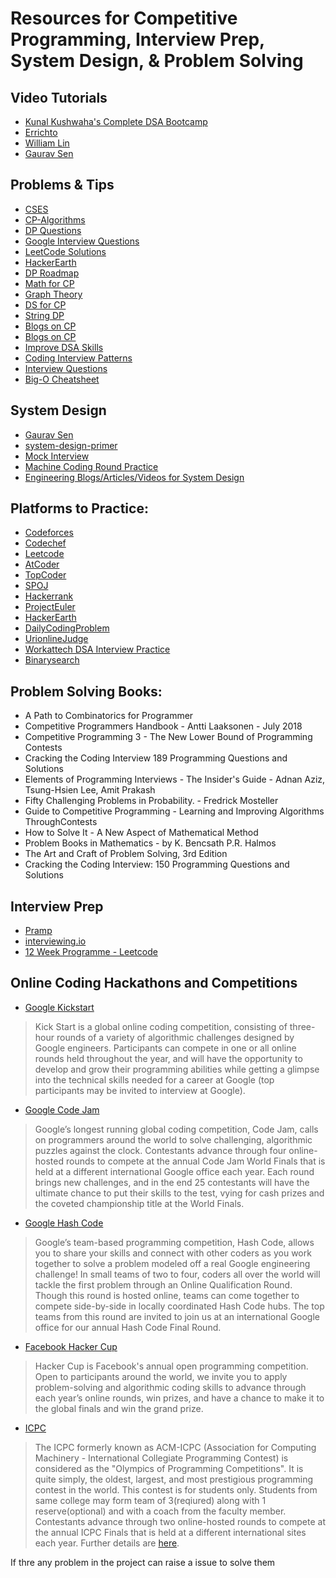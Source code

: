 # Resources for Competitive Programming, Interview Prep, System Design, & Problem Solving
  
## Video Tutorials
- [Kunal Kushwaha's Complete DSA Bootcamp](https://www.youtube.com/playlist?list=PL9gnSGHSqcnr_DxHsP7AW9ftq0AtAyYqJ)
- [Errichto](https://www.youtube.com/channel/UCBr_Fu6q9iHYQCh13jmpbrg)
- [William Lin](https://www.youtube.com/channel/UCKuDLsO0Wwef53qdHPjbU2Q)
- [Gaurav Sen](https://www.youtube.com/channel/UCRPMAqdtSgd0Ipeef7iFsKw)

## Problems & Tips
- [CSES](https://cses.fi/problemset/)
- [CP-Algorithms](https://cp-algorithms.com)
- [DP Questions](https://atcoder.jp/contests/dp/tasks)
- [Google Interview Questions](https://leetcode.com/discuss/interview-question/352460/Google-Online-Assessment-Questions)
- [LeetCode Solutions](https://twchen.gitbook.io/leetcode/)
- [HackerEarth](https://www.hackerearth.com/practice/)
- [DP Roadmap](https://www.quora.com/What-are-the-best-ways-to-master-dynamic-programming/answer/Sameer-Gulati-3)
- [Math for CP](https://www.quora.com/How-do-I-get-good-at-math-for-competitive-programming/answer/Sameer-Gulati-3)
- [Graph Theory](https://www.quora.com/How-can-I-be-good-at-graph-theory-based-programming-problems-in-competitive-programming/answer/Sameer-Gulati-3)
- [DS for CP](https://www.quora.com/What-is-a-list-of-data-structures-that-a-competitive-programmer-must-know/answer/Sameer-Gulati-3?c)
- [String DP](https://leetcode.com/discuss/general-discussion/651719/how-to-solve-dp-string-template-and-4-steps-to-be-followed)
- [Blogs on CP](https://technicalbattle.blogspot.com/2020/05/best-blogs-on-codeforces-links-for-best.html)
- [Blogs on CP](https://petr-mitrichev.blogspot.com)
- [Improve DSA Skills](https://www.hackerearth.com/blog/developers/7-steps-to-improve-your-data-structure-and-algorithm-skills/)
- [Coding Interview Patterns](https://hackernoon.com/14-patterns-to-ace-any-coding-interview-question-c5bb3357f6ed)
- [Interview Questions](https://www.quora.com/q/techiedelight/500-Data-Structures-and-Algorithms-interview-questions-and-their-solutions)
- [Big-O Cheatsheet](https://www.bigocheatsheet.com/)

## System Design
- [Gaurav Sen](https://www.youtube.com/watch?v=xpDnVSmNFX0&list=PLMCXHnjXnTnvo6alSjVkgxV-VH6EPyvoX)
- [system-design-primer](https://github.com/donnemartin/system-design-primer)
- [Mock Interview](https://www.youtube.com/watch?v=VJpfO6KdyWE)
- [Machine Coding Round Practice](https://workat.tech/practice)
- [Engineering Blogs/Articles/Videos for System Design](https://workat.tech/system-design/article/best-engineering-blogs-articles-videos-system-design-tvwa05b8bzzr)

## Platforms to Practice: 
- [Codeforces](http://codeforces.com/contests)
- [Codechef](https://www.codechef.com)
- [Leetcode](https://leetcode.com)
- [AtCoder](https://atcoder.jp/contests/)
- [TopCoder](https://www.topcoder.com)
- [SPOJ](https://www.spoj.com/users/lebron/)
- [Hackerrank](https://www.hackerrank.com/dashboard)
- [ProjectEuler](https://projecteuler.net/archives)
- [HackerEarth](https://www.hackerearth.com/challenges/)
- [DailyCodingProblem](https://www.dailycodingproblem.com)
- [UrionlineJudge](https://www.urionlinejudge.com.br/judge/en/login)
- [Workattech DSA Interview Practice](https://workat.tech/problem-solving/practice?tags=dsa)
- [Binarysearch](https://binarysearch.com/)

## Problem Solving Books: 
- A Path to Combinatorics for Programmer
- Competitive Programmers Handbook - Antti Laaksonen - July 2018
- Competitive Programming 3 - The New Lower Bound of Programming Contests
- Cracking the Coding Interview 189 Programming Questions and Solutions
- Elements of Programming Interviews - The Insider's Guide - Adnan Aziz, Tsung-Hsien Lee, Amit Prakash
- Fifty Challenging Problems in Probability. - Fredrick Mosteller
- Guide to Competitive Programming - Learning and Improving Algorithms ThroughContests
- How to Solve It - A New Aspect of Mathematical Method
- Problem Books in Mathematics -  by K. Bencsath P.R. Halmos
- The Art and Craft of Problem Solving, 3rd Edition
- Cracking the Coding Interview: 150 Programming Questions and Solutions

## Interview Prep
- [Pramp](https://www.pramp.com/#/)
- [interviewing.io](https://interviewing.io)
- [12 Week Programme - Leetcode](https://docs.google.com/document/d/1wUCqhVHydWiDk6FJdFLSMpgigNrGcs4OFZg0Wa7JGEw/)

## Online Coding Hackathons and Competitions
- [Google Kickstart](https://codingcompetitions.withgoogle.com/kickstart)
> Kick Start is a global online coding competition, consisting of three-hour rounds of a variety of algorithmic challenges designed by Google engineers. Participants can compete in one or all online rounds held throughout the year, and will have the opportunity to develop and grow their programming abilities while getting a glimpse into the technical skills needed for a career at Google (top participants may be invited to interview at Google).

- [Google Code Jam](https://codingcompetitions.withgoogle.com/codejam)
> Google’s longest running global coding competition, Code Jam, calls on programmers around the world to solve challenging, algorithmic puzzles against the clock. Contestants advance through four online-hosted rounds to compete at the annual Code Jam World Finals that is held at a different international Google office each year. Each round brings new challenges, and in the end 25 contestants will have the ultimate chance to put their skills to the test, vying for cash prizes and the coveted championship title at the World Finals.

- [Google Hash Code](https://codingcompetitions.withgoogle.com/hashcode/)
> Google’s team-based programming competition, Hash Code, allows you to share your skills and connect with other coders as you work together to solve a problem modeled off a real Google engineering challenge! In small teams of two to four, coders all over the world will tackle the first problem through an Online Qualification Round. Though this round is hosted online, teams can come together to compete side-by-side in locally coordinated Hash Code hubs. The top teams from this round are invited to join us at an international Google office for our annual Hash Code Final Round.

- [Facebook Hacker Cup](https://www.facebook.com/codingcompetitions/hacker-cup/)
> Hacker Cup is Facebook's annual open programming competition. Open to participants around the world, we invite you to apply problem-solving and algorithmic coding skills to advance through each year’s online rounds, win prizes, and have a chance to make it to the global finals and win the grand prize.

- [ICPC](https://icpc.global/)
> The ICPC formerly known as ACM-ICPC (Association for Computing Machinery - International Collegiate Programming Contest) is considered as the "Olympics of Programming Competitions". It is quite simply, the oldest, largest, and most prestigious programming contest in the world. This contest is for students only. Students from same college may form team of 3(reqiured) along with 1 reserve(optional) and with a coach from the faculty member. Contestants advance through two online-hosted rounds to compete at the annual ICPC Finals that is held at a different international sites each year. Further details are [here](https://icpc.global/regionals/rules/).

If thre any problem in the project can raise a issue  to solve them
